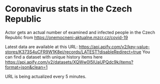 # Coronavirus stats in the Czech Republic
Actor gets an actual number of examined and infected people in the Czech Republic from https://onemocneni-aktualne.mzcr.cz/covid-19

Latest data are available at this URL: https://api.apify.com/v2/key-value-stores/K373S4uCFR9W1K8ei/records/LATEST?disableRedirect=true
You can find a dataset with unique history items here https://api.apify.com/v2/datasets/XQWw0I5IUaUPQdc9k/items?format=json&clean=1

URL is being actualized every 5 minutes.
